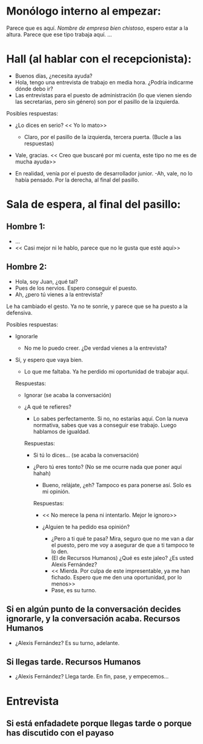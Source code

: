 # Monólogo interno al empezar:
Parece que es aquí. *Nombre de empresa bien chistoso*, espero estar a la altura.
Parece que ese tipo trabaja aquí. 
...

# Hall (al hablar con el recepcionista):
- Buenos días, ¿necesita ayuda?
- Hola, tengo una entrevista de trabajo en media hora. ¿Podría indicarme dónde debo ir?
- Las entrevistas para el puesto de administración (lo que vienen siendo las secretarias, pero sin género) son por el pasillo de la izquierda.

Posibles respuestas:
- ¿Lo dices en serio? << Yo lo mato>> 
	- Claro, por el pasillo de la izquierda, tercera puerta. (Bucle a las respuestas)

- Vale, gracias. << Creo que buscaré por mi cuenta, este tipo no me es de mucha ayuda>>

- En realidad, venía por el puesto de desarrollador junior.
	-Ah, vale, no lo había pensado. Por la derecha, al final del pasillo.
	


# Sala de espera, al final del pasillo:
## Hombre 1: 
- ...
- << Casi mejor ni le hablo, parece que no le gusta que esté aquí>>

## Hombre 2:
- Hola, soy Juan, ¿qué tal?
- Pues de los nervios. Espero conseguir el puesto.
- Ah, ¿pero tú vienes a la entrevista?

Le ha cambiado el gesto. Ya no te sonríe, y parece que se ha puesto a la defensiva.

Posibles respuestas:
- Ignorarle 
	- No me lo puedo creer. ¿De verdad vienes a la entrevista?
	
- Sí, y espero que vaya bien.
	- Lo que me faltaba. Ya he perdido mi oportunidad de trabajar aquí. 
	
	Respuestas:
	- Ignorar (se acaba la conversación)
	- ¿A qué te refieres?
		- Lo sabes perfectamente. Si no, no estarías aquí. Con la nueva normativa, sabes que vas a conseguir ese trabajo. Luego hablamos de igualdad.
		
		Respuestas:
		- Si tú lo dices... (se acaba la conversación)
		
		- ¿Pero tú eres tonto? (No se me ocurre nada que poner aquí hahah)
			- Bueno, relájate, ¿eh? Tampoco es para ponerse así. Solo es mi opinión.
			
			Respuestas:
			- << No merece la pena ni intentarlo. Mejor le ignoro>>
			
			- ¿Alguien te ha pedido esa opinión?
				- ¿Pero a ti qué te pasa? Mira, seguro que no me van a dar el puesto, pero me voy a asegurar de que a ti tampoco te lo den.
				- (El de Recursos Humanos) ¿Qué es este jaleo? ¿Es usted Alexis Fernández?
				- << Mierda. Por culpa de este impresentable, ya me han fichado. Espero que me den una oportunidad, por lo menos>>
				- Pase, es su turno.

## Si en algún punto de la conversación decides ignorarle, y la conversación acaba. Recursos Humanos
- ¿Alexis Fernández? Es su turno, adelante.

## Si llegas tarde. Recursos Humanos

- ¿Alexis Fernández? Llega tarde. En fin, pase, y empecemos...
		
# Entrevista

## Si está enfadadete porque llegas tarde o porque has discutido con el payaso

